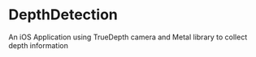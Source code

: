 # DepthDetection
An iOS Application using TrueDepth camera and Metal library to collect depth information
